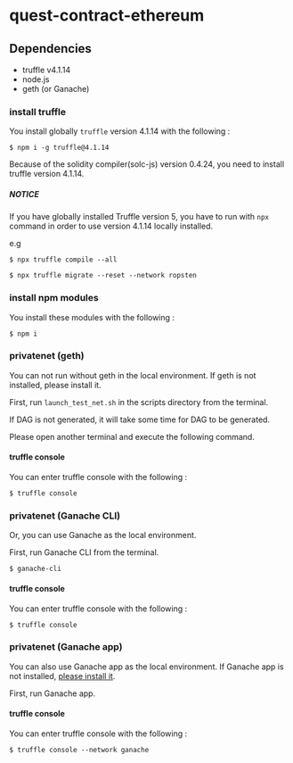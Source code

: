 # quest-contract-ethereum

## Dependencies
- truffle v4.1.14
- node.js
- geth (or Ganache)


### install truffle
You install globally `truffle` version 4.1.14 with the following :
```
$ npm i -g truffle@4.1.14
```

Because of the solidity compiler(solc-js) version 0.4.24, you need to install truffle version 4.1.14.


##### NOTICE
If you have globally installed Truffle version 5, you have to run with `npx` command in order to use version 4.1.14 locally installed.

e.g
```
$ npx truffle compile --all
```

```
$ npx truffle migrate --reset --network ropsten
```


### install npm modules
You install these modules with the following : 
```
$ npm i
```


### privatenet (geth)
You can not run without geth in the local environment. If geth is not installed, please install it.


First, run `launch_test_net.sh` in the scripts directory from the terminal.

If DAG is not generated, it will take some time for DAG to be generated.

Please open another terminal and execute the following command.


#### truffle console
You can enter truffle console with the following : 
```
$ truffle console
```


### privatenet (Ganache CLI)
Or, you can use Ganache as the local environment.

First, run Ganache CLI from the terminal.
```
$ ganache-cli
```


#### truffle console
You can enter truffle console with the following : 
```
$ truffle console
```


### privatenet (Ganache app)
You can also use Ganache app as the local environment. If Ganache app is not installed, [please install it](https://truffleframework.com/ganache).

First, run Ganache app.

#### truffle console
You can enter truffle console with the following : 
```
$ truffle console --network ganache
```






